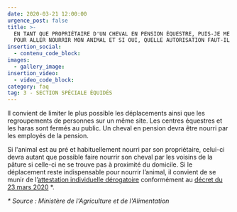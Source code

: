 ```yaml
---
date: 2020-03-21 12:00:00
urgence_post: false
title: >-
  EN TANT QUE PROPRIÉTAIRE D'UN CHEVAL EN PENSION ÉQUESTRE, PUIS-JE ME DÉPLACER
  POUR ALLER NOURRIR MON ANIMAL ET SI OUI, QUELLE AUTORISATION FAUT-IL AVOIR ?
insertion_social:
  - contenu_code_block:
images:
  - gallery_image:
insertion_video:
  - video_code_block:
category: faq
tag: 3 - SECTION SPÉCIALE ÉQUIDÉS
---
```


Il convient de limiter le plus possible les d&eacute;placements ainsi que les regroupements de personnes sur un m&ecirc;me site. Les centres &eacute;questres et les haras sont ferm&eacute;s au public. Un cheval en pension devra &ecirc;tre nourri par les employ&eacute;s de la pension.&nbsp;

Si l'animal est au pr&eacute; et habituellement nourri par son propri&eacute;taire, celui-ci devra autant que possible faire nourrir son cheval par les voisins de la p&acirc;ture si celle-ci ne se trouve pas &agrave; proximit&eacute; du domicile. Si le d&eacute;placement reste indispensable pour nourrir l’animal, il convient de se munir de l’[attestation individuelle d&eacute;rogatoire](https://www.interieur.gouv.fr/Actualites/L-actu-du-Ministere/Attestation-de-deplacement-derogatoire-et-justificatif-de-deplacement-professionnel) conform&eacute;ment au [d&eacute;cret du 23 mars 2020](https://www.legifrance.gouv.fr/affichTexte.do?cidTexte=JORFTEXT000041746694&amp;categorieLien=id) \*.&nbsp;

*\* Source : Minist&egrave;re de l'Agriculture et de l'Alimentation*